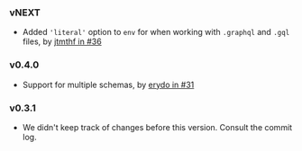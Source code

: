 ### vNEXT

- Added `'literal'` option to `env` for when working with `.graphql` and `.gql` files, by [jtmthf in
#36](https://github.com/apollostack/eslint-plugin-graphql/pull/36) 

### v0.4.0

- Support for multiple schemas, by [erydo in
#31](https://github.com/apollostack/eslint-plugin-graphql/pull/31)

### v0.3.1

- We didn't keep track of changes before this version. Consult the commit log.
